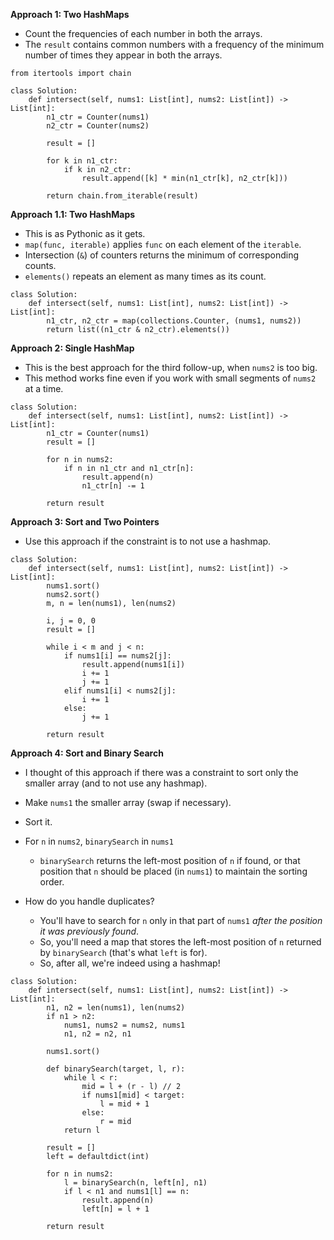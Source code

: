 **Approach 1: Two HashMaps**
* Count the frequencies of each number in both the arrays.
* The `result` contains common numbers with a frequency of the minimum number of times they appear in both the arrays.
```
from itertools import chain

class Solution:
    def intersect(self, nums1: List[int], nums2: List[int]) -> List[int]:
        n1_ctr = Counter(nums1)
        n2_ctr = Counter(nums2)
        
        result = []

        for k in n1_ctr:
            if k in n2_ctr:
                result.append([k] * min(n1_ctr[k], n2_ctr[k]))

        return chain.from_iterable(result)
```

**Approach 1.1: Two HashMaps**
* This is as Pythonic as it gets.
* `map(func, iterable)` applies `func` on each element of the `iterable`.
* Intersection (`&`) of counters returns the minimum of corresponding counts.
* `elements()` repeats an element as many times as its count.

```
class Solution:
    def intersect(self, nums1: List[int], nums2: List[int]) -> List[int]:
        n1_ctr, n2_ctr = map(collections.Counter, (nums1, nums2))
        return list((n1_ctr & n2_ctr).elements())
```

**Approach 2: Single HashMap**
* This is the best approach for the third follow-up, when `nums2` is too big.
* This method works fine even if you work with small segments of `nums2` at a time.
```
class Solution:
    def intersect(self, nums1: List[int], nums2: List[int]) -> List[int]:
        n1_ctr = Counter(nums1)
        result = []

        for n in nums2:
            if n in n1_ctr and n1_ctr[n]:             
                result.append(n)
                n1_ctr[n] -= 1

        return result
```

**Approach 3: Sort and Two Pointers**
* Use this approach if the constraint is to not use a hashmap.
```
class Solution:
    def intersect(self, nums1: List[int], nums2: List[int]) -> List[int]:
        nums1.sort()
        nums2.sort()
        m, n = len(nums1), len(nums2)

        i, j = 0, 0
        result = []

        while i < m and j < n:
            if nums1[i] == nums2[j]:
                result.append(nums1[i])
                i += 1
                j += 1
            elif nums1[i] < nums2[j]:
                i += 1
            else:
                j += 1

        return result
```

**Approach 4: Sort and Binary Search**
* I thought of this approach if there was a constraint to sort only the smaller array (and to not use any hashmap).

* Make `nums1` the smaller array (swap if necessary).
* Sort it.
* For `n` in `nums2`, `binarySearch` in `nums1`
	* `binarySearch` returns the left-most position of `n` if found, or that position that `n` should be placed (in `nums1`) to maintain the sorting order.
* How do you handle duplicates?
	* You'll have to search for `n` only in that part of `nums1` *after the position it was previously found*.
	* So, you'll need a map that stores the left-most position of `n` returned by `binarySearch`  (that's what `left` is for).		
	* So, after all, we're indeed using a hashmap!
```
class Solution:
    def intersect(self, nums1: List[int], nums2: List[int]) -> List[int]:
        n1, n2 = len(nums1), len(nums2)
        if n1 > n2:
            nums1, nums2 = nums2, nums1
            n1, n2 = n2, n1

        nums1.sort()

        def binarySearch(target, l, r):            
            while l < r:
                mid = l + (r - l) // 2                
                if nums1[mid] < target:
                    l = mid + 1
                else:
                    r = mid
            return l
        
        result = []
        left = defaultdict(int)

        for n in nums2:
            l = binarySearch(n, left[n], n1)
            if l < n1 and nums1[l] == n:
                result.append(n)
                left[n] = l + 1

        return result
```
